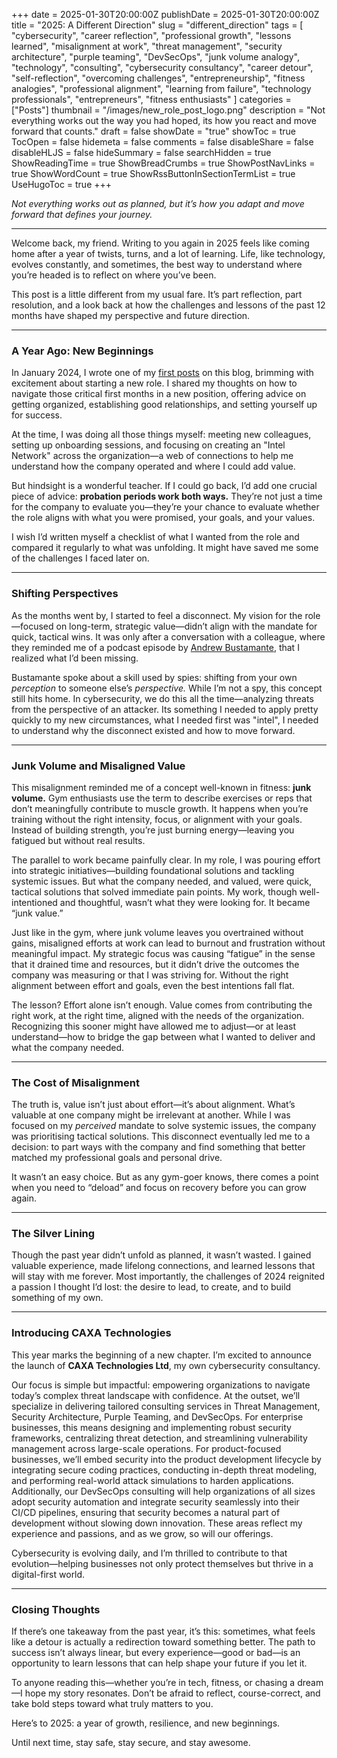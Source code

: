 +++
date = 2025-01-30T20:00:00Z
publishDate = 2025-01-30T20:00:00Z
title = "2025: A Different Direction"
slug = "different_direction"
tags = [
  "cybersecurity",
  "career reflection",
  "professional growth",
  "lessons learned",
  "misalignment at work",
  "threat management",
  "security architecture",
  "purple teaming",
  "DevSecOps",
  "junk volume analogy",
  "technology",
  "consulting",
  "cybersecurity consultancy",
  "career detour",
  "self-reflection",
  "overcoming challenges",
  "entrepreneurship",
  "fitness analogies",
  "professional alignment",
  "learning from failure",
  "technology professionals",
  "entrepreneurs",
  "fitness enthusiasts"
]
categories = ["Posts"]
thumbnail = "/images/new_role_post_logo.png"
description = "Not everything works out the way you had hoped, its how you react and move forward that counts."
draft = false
showDate = "true"
showToc = true
TocOpen = false
hidemeta = false
comments = false
disableShare = false
disableHLJS = false
hideSummary = false
searchHidden = true
ShowReadingTime = true
ShowBreadCrumbs = true
ShowPostNavLinks = true
ShowWordCount = true
ShowRssButtonInSectionTermList = true
UseHugoToc = true
+++

*Not everything works out as planned, but it’s how you adapt and move forward that defines your journey.*

---

Welcome back, my friend. Writing to you again in 2025 feels like coming home after a year of twists, turns, and a lot of learning. Life, like technology, evolves constantly, and sometimes, the best way to understand where you’re headed is to reflect on where you’ve been.

This post is a little different from my usual fare. It’s part reflection, part resolution, and a look back at how the challenges and lessons of the past 12 months have shaped my perspective and future direction.

---

### A Year Ago: New Beginnings

In January 2024, I wrote one of my [first posts](https://chrisclarkson.org/posts/new_beginnings/) on this blog, brimming with excitement about starting a new role. I shared my thoughts on how to navigate those critical first months in a new position, offering advice on getting organized, establishing good relationships, and setting yourself up for success.

At the time, I was doing all those things myself: meeting new colleagues, setting up onboarding sessions, and focusing on creating an "Intel Network" across the organization—a web of connections to help me understand how the company operated and where I could add value.

But hindsight is a wonderful teacher. If I could go back, I’d add one crucial piece of advice: **probation periods work both ways.** They’re not just a time for the company to evaluate you—they’re your chance to evaluate whether the role aligns with what you were promised, your goals, and your values.

I wish I’d written myself a checklist of what I wanted from the role and compared it regularly to what was unfolding. It might have saved me some of the challenges I faced later on.

---

### Shifting Perspectives

As the months went by, I started to feel a disconnect. My vision for the role—focused on long-term, strategic value—didn’t align with the mandate for quick, tactical wins. It was only after a conversation with a colleague, where they reminded me of a podcast episode by [Andrew Bustamante](https://everydayspy.com), that I realized what I’d been missing.

Bustamante spoke about a skill used by spies: shifting from your own *perception* to someone else’s *perspective.* While I’m not a spy, this concept still hits home. In cybersecurity, we do this all the time—analyzing threats from the perspective of an attacker. Its something I needed to apply pretty quickly to my new circumstances, what I needed first was "intel", I needed to understand why the disconnect existed and how to move forward.

---

### Junk Volume and Misaligned Value

This misalignment reminded me of a concept well-known in fitness: **junk volume.** Gym enthusiasts use the term to describe exercises or reps that don’t meaningfully contribute to muscle growth. It happens when you’re training without the right intensity, focus, or alignment with your goals. Instead of building strength, you’re just burning energy—leaving you fatigued but without real results.

The parallel to work became painfully clear. In my role, I was pouring effort into strategic initiatives—building foundational solutions and tackling systemic issues. But what the company needed, and valued, were quick, tactical solutions that solved immediate pain points. My work, though well-intentioned and thoughtful, wasn’t what they were looking for. It became “junk value.”

Just like in the gym, where junk volume leaves you overtrained without gains, misaligned efforts at work can lead to burnout and frustration without meaningful impact. My strategic focus was causing “fatigue” in the sense that it drained time and resources, but it didn’t drive the outcomes the company was measuring or that I was striving for. Without the right alignment between effort and goals, even the best intentions fall flat.

The lesson? Effort alone isn’t enough. Value comes from contributing the right work, at the right time, aligned with the needs of the organization. Recognizing this sooner might have allowed me to adjust—or at least understand—how to bridge the gap between what I wanted to deliver and what the company needed.

---

### The Cost of Misalignment

The truth is, value isn’t just about effort—it’s about alignment. What’s valuable at one company might be irrelevant at another. While I was focused on my *perceived* mandate to solve systemic issues, the company was prioritising tactical solutions. This disconnect eventually led me to a decision: to part ways with the company and find something that better matched my professional goals and personal drive.

It wasn’t an easy choice. But as any gym-goer knows, there comes a point when you need to “deload” and focus on recovery before you can grow again.

---

### The Silver Lining

Though the past year didn’t unfold as planned, it wasn’t wasted. I gained valuable experience, made lifelong connections, and learned lessons that will stay with me forever. Most importantly, the challenges of 2024 reignited a passion I thought I’d lost: the desire to lead, to create, and to build something of my own.

---

### Introducing CAXA Technologies

This year marks the beginning of a new chapter. I’m excited to announce the launch of **CAXA Technologies Ltd**, my own cybersecurity consultancy.

Our focus is simple but impactful: empowering organizations to navigate today’s complex threat landscape with confidence. At the outset, we’ll specialize in delivering tailored consulting services in Threat Management, Security Architecture, Purple Teaming, and DevSecOps. For enterprise businesses, this means designing and implementing robust security frameworks, centralizing threat detection, and streamlining vulnerability management across large-scale operations. For product-focused businesses, we’ll embed security into the product development lifecycle by integrating secure coding practices, conducting in-depth threat modeling, and performing real-world attack simulations to harden applications. Additionally, our DevSecOps consulting will help organizations of all sizes adopt security automation and integrate security seamlessly into their CI/CD pipelines, ensuring that security becomes a natural part of development without slowing down innovation. These areas reflect my experience and passions, and as we grow, so will our offerings.

Cybersecurity is evolving daily, and I’m thrilled to contribute to that evolution—helping businesses not only protect themselves but thrive in a digital-first world.

---

### Closing Thoughts

If there’s one takeaway from the past year, it’s this: sometimes, what feels like a detour is actually a redirection toward something better. The path to success isn’t always linear, but every experience—good or bad—is an opportunity to learn lessons that can help shape your future if you let it.

To anyone reading this—whether you’re in tech, fitness, or chasing a dream—I hope my story resonates. Don’t be afraid to reflect, course-correct, and take bold steps toward what truly matters to you.

Here’s to 2025: a year of growth, resilience, and new beginnings.

Until next time, stay safe, stay secure, and stay awesome.
